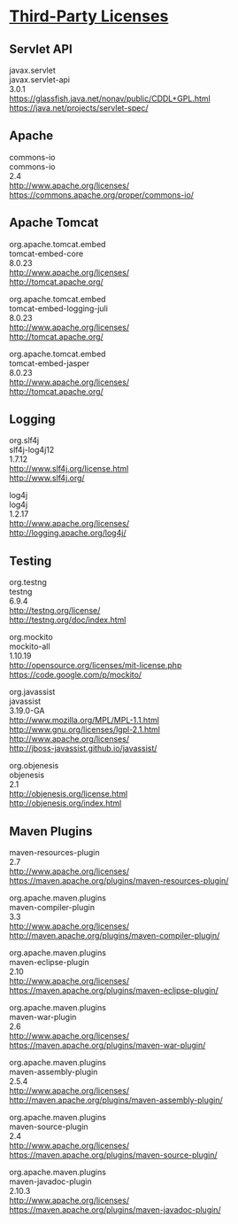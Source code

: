 # [Third-Party Licenses](http://programmers.stackexchange.com/questions/234511/what-is-the-best-practice-for-arranging-third-party-library-licenses-paperwork)


## Servlet API

javax.servlet  
javax.servlet-api  
3.0.1  
https://glassfish.java.net/nonav/public/CDDL+GPL.html  
https://java.net/projects/servlet-spec/  

## Apache

commons-io  
commons-io  
2.4  
http://www.apache.org/licenses/  
https://commons.apache.org/proper/commons-io/  


## Apache Tomcat

org.apache.tomcat.embed  
tomcat-embed-core  
8.0.23  
http://www.apache.org/licenses/  
http://tomcat.apache.org/  

org.apache.tomcat.embed  
tomcat-embed-logging-juli  
8.0.23  
http://www.apache.org/licenses/  
http://tomcat.apache.org/  

org.apache.tomcat.embed  
tomcat-embed-jasper  
8.0.23  
http://www.apache.org/licenses/  
http://tomcat.apache.org/  


## Logging

org.slf4j  
slf4j-log4j12  
1.7.12  
http://www.slf4j.org/license.html  
http://www.slf4j.org/  

log4j  
log4j  
1.2.17  
http://www.apache.org/licenses/  
http://logging.apache.org/log4j/  

## Testing

org.testng  
testng  
6.9.4  
http://testng.org/license/  
http://testng.org/doc/index.html  

org.mockito  
mockito-all  
1.10.19  
http://opensource.org/licenses/mit-license.php  
https://code.google.com/p/mockito/  


org.javassist  
javassist  
3.19.0-GA  
http://www.mozilla.org/MPL/MPL-1.1.html  
http://www.gnu.org/licenses/lgpl-2.1.html  
http://www.apache.org/licenses/  
http://jboss-javassist.github.io/javassist/  

org.objenesis  
objenesis  
2.1  
http://objenesis.org/license.html  
http://objenesis.org/index.html  


## Maven Plugins

maven-resources-plugin  
2.7  
http://www.apache.org/licenses/  
https://maven.apache.org/plugins/maven-resources-plugin/  

org.apache.maven.plugins  
maven-compiler-plugin  
3.3  
http://www.apache.org/licenses/  
http://maven.apache.org/plugins/maven-compiler-plugin/  

org.apache.maven.plugins  
maven-eclipse-plugin  
2.10  
http://www.apache.org/licenses/  
https://maven.apache.org/plugins/maven-eclipse-plugin/  

org.apache.maven.plugins  
maven-war-plugin  
2.6  
http://www.apache.org/licenses/  
https://maven.apache.org/plugins/maven-war-plugin/  

org.apache.maven.plugins  
maven-assembly-plugin  
2.5.4  
http://www.apache.org/licenses/  
http://maven.apache.org/plugins/maven-assembly-plugin/  

org.apache.maven.plugins  
maven-source-plugin  
2.4  
http://www.apache.org/licenses/  
https://maven.apache.org/plugins/maven-source-plugin/  

org.apache.maven.plugins  
maven-javadoc-plugin  
2.10.3  
http://www.apache.org/licenses/  
https://maven.apache.org/plugins/maven-javadoc-plugin/  

<!--
org.sonatype.plugins  
nexus-staging-maven-plugin  
1.6.5  
https://github.com/sonatype/nexus-maven-plugins/blob/master/header.txt  
https://github.com/sonatype/nexus-maven-plugins  
-->
